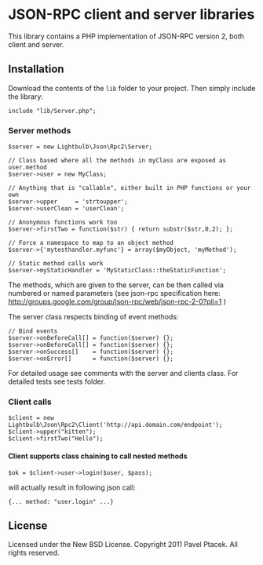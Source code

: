 # JSON-RPC client and server libraries

This library contains a PHP implementation of JSON-RPC version 2, both client and server.

## Installation

Download the contents of the `lib` folder to your project. Then simply include the library:

```
include "lib/Server.php";
```
### Server methods

    $server = new Lightbulb\Json\Rpc2\Server;

    // Class based where all the methods in myClass are exposed as user.method
    $server->user = new MyClass;

    // Anything that is "callable", either built in PHP functions or your own
    $server->upper     = 'strtoupper';
    $server->userClean = 'userClean';

    // Anonymous functions work too
    $server->firstTwo = function($str) { return substr($str,0,2); };

    // Force a namespace to map to an object method
    $server->{'mytesthandler.myfunc'} = array($myObject, 'myMethod');

    // Static method calls work
    $server->myStaticHandler = 'MyStaticClass::theStaticFunction';

The methods, which are given to the server, can be then called via numbered
or named parameters (see json-rpc specification here: http://groups.google.com/group/json-rpc/web/json-rpc-2-0?pli=1 )

The server class respects binding of event methods:

    // Bind events
    $server->onBeforeCall[] = function($server) {};
    $server->onBeforeCall[] = function($server) {};
    $server->onSuccess[]    = function($server) {};
    $server->onError[]      = function($server) {};

For detailed usage see comments with the server and clients class.
For detailed tests see tests folder.

### Client calls

    $client = new Lightbulb\Json\Rpc2\Client('http://api.domain.com/endpoint');
    $client->upper("kitten");
    $client->firstTwo("Hello");

#### Client supports class chaining to call nested methods

    $ok = $client->user->login($user, $pass);

will actually result in following json call:

    {... method: "user.login" ...}

## License
Licensed under the New BSD License. Copyright 2011 Pavel Ptacek. All rights reserved.
